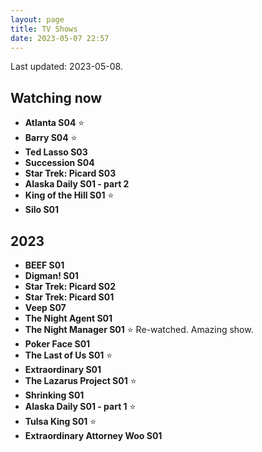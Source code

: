 ```yaml
---
layout: page
title: TV Shows
date: 2023-05-07 22:57
---
```


Last updated: 2023-05-08.

## Watching now

* **Atlanta S04** ⭐️
* **Barry S04** ⭐️
* **Ted Lasso S03**
* **Succession S04**
* **Star Trek: Picard S03**
* **Alaska Daily S01 - part 2**
* **King of the Hill S01** ⭐️
* **Silo S01**

## 2023

* **BEEF S01**
* **Digman! S01**
* **Star Trek: Picard S02**
* **Star Trek: Picard S01**
* **Veep S07**
* **The Night Agent S01**
* **The Night Manager S01** ⭐️ Re-watched. Amazing show.
* **Poker Face S01**
* **The Last of Us S01** ⭐️
* **Extraordinary S01**
* **The Lazarus Project S01** ⭐️
* **Shrinking S01**
* **Alaska Daily S01 - part 1** ⭐️
* **Tulsa King S01** ⭐️
* **Extraordinary Attorney Woo S01**

